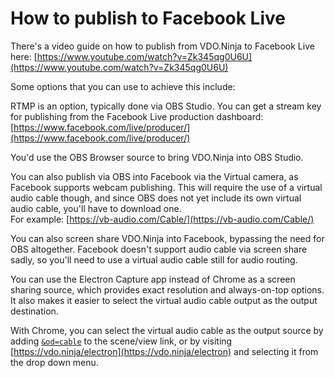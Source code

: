 # How to publish to Facebook Live

There's a video guide on how to publish from VDO.Ninja to Facebook Live here: [https://www.youtube.com/watch?v=Zk345qg0U6U](https://www.youtube.com/watch?v=Zk345qg0U6U)

Some options that you can use to achieve this include:

RTMP is an option, typically done via OBS Studio. You can get a stream key for publishing from the Facebook Live production dashboard:\
[https://www.facebook.com/live/producer/](https://www.facebook.com/live/producer/)

You'd use the OBS Browser source to bring VDO.Ninja into OBS Studio.

You can also publish via OBS into Facebook via the Virtual camera, as Facebook supports webcam publishing. This will require the use of a virtual audio cable though, and since OBS does not yet include its own virtual audio cable, you'll have to download one.\
For example: [https://vb-audio.com/Cable/](https://vb-audio.com/Cable/)

You can also screen share VDO.Ninja into Facebook, bypassing the need for OBS altogether. Facebook doesn't support audio cable via screen share sadly, so you'll need to use a virtual audio cable still for audio routing.

You can use the Electron Capture app instead of Chrome as a screen sharing source, which provides exact resolution and always-on-top options. It also makes it easier to select the virtual audio cable output as the output destination.

With Chrome, you can select the virtual audio cable as the output source by adding [`&od=cable`](../advanced-settings/view-parameters/and-outputdevice.md) to the scene/view link, or by visiting [https://vdo.ninja/electron](https://vdo.ninja/electron) and selecting it from the drop down menu.
